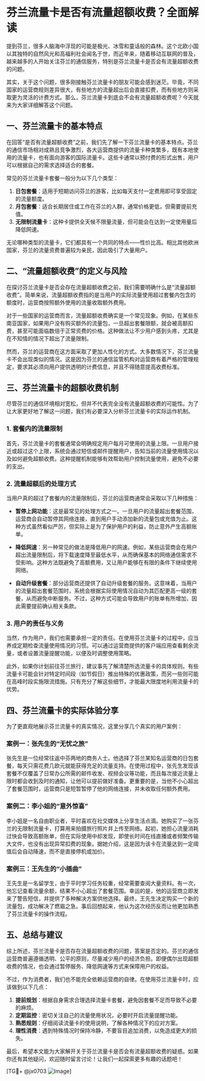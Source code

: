 # 芬兰流量卡是否有流量超额收费？全面解读

提到芬兰，很多人脑海中浮现的可能是极光、冰雪和童话般的森林。这个北欧小国以其独特的自然风光和高福利社会闻名于世，而近年来，随着移动互联网的普及，越来越多的人开始关注芬兰的通信服务，特别是芬兰流量卡是否会有流量超额收费的问题。

其实，关于这个问题，很多刚接触芬兰流量卡的朋友可能会感到迷茫。毕竟，不同国家的运营商规则差异很大，有些地方的流量超出后会直接扣费，而有些地方则采取更为灵活的计费方式。那么，芬兰流量卡到底会不会有流量超额收费呢？今天就来为大家详细解答这个问题。

## 一、芬兰流量卡的基本特点

在回答“是否有流量超额收费”之前，我们先了解一下芬兰流量卡的基本特点。芬兰的通信市场相对成熟且竞争激烈，各大运营商提供的流量卡种类繁多，既有本地使用的流量卡，也有面向游客的国际流量卡。这些卡通常以预付费的形式出售，用户可以根据自己的需求选择适合的套餐。

常见的芬兰流量卡套餐一般分为以下几个类型：
1. **日包套餐**：适用于短期访问芬兰的游客，比如每天支付一定费用即可享受固定的流量额度。
2. **月包套餐**：适合长期居住或工作在芬兰的人群，通常价格更低，但需要提前充值。
3. **无限制流量卡**：这种卡提供全天候不限量流量，但可能会在达到一定使用量后降低网速。

无论哪种类型的流量卡，它们都具有一个共同的特点——性价比高。相比其他欧洲国家，芬兰的流量资费普遍较为亲民，因此吸引了大量用户。

## 二、“流量超额收费”的定义与风险

在探讨芬兰流量卡是否会存在流量超额收费之前，我们需要明确什么是“流量超额收费”。简单来说，流量超额收费指的是当用户的实际流量使用超过套餐内包含的额度时，运营商按照额外使用的流量收取额外费用。

对于一些国家的运营商而言，流量超额收费确实是一个常见现象。例如，在某些东南亚国家，如果用户没有购买额外的流量包，一旦超出套餐限额，就会被高额扣费，甚至可能面临数倍于正常资费的价格。这种做法让不少用户感到头疼，尤其是在不知情的情况下超出了流量限制。

然而，芬兰的运营商在这方面采取了更加人性化的方式。大多数情况下，芬兰流量卡不会出现类似的情况。这是因为芬兰的通信监管机构对运营商有着严格的管理规定，要求其必须向用户提供透明的计费信息，并且不得随意提高收费标准。

## 三、芬兰流量卡的超额收费机制

尽管芬兰的通信环境相对宽松，但并不代表完全没有流量超额收费的可能性。为了让大家更好地了解这一问题，我们有必要深入分析芬兰流量卡的实际运作机制。

### 1. 套餐内的流量限制

首先，芬兰流量卡的套餐通常会明确规定用户每月可使用的流量上限。一旦用户接近或超过这个上限，系统会通过短信或邮件提醒用户，告知当前的流量使用情况以及如何避免超额收费。这种提醒机制能够有效帮助用户控制流量使用，避免不必要的支出。

### 2. 流量超额后的处理方式

当用户真的超过了套餐内的流量限制后，芬兰的运营商通常会采取以下几种措施：

- **暂停上网功能**：这是最常见的处理方式之一。一旦用户的流量超出套餐范围，运营商会自动暂停其网络连接，直到用户手动添加新的流量包或充值为止。这种方式虽然看似严厉，但实际上是为了保护用户的利益，防止意外产生高额账单。
  
- **降低网速**：另一种常见的做法是降低用户的网速。例如，某些运营商会在用户超出流量限制后，将下载速度降至最低水平，从而确保基本的网络通信需求不受影响。这种方法既避免了高额费用，又让用户能够在有限的条件下继续使用网络。

- **自动升级套餐**：部分运营商还提供了自动升级套餐的服务。这意味着，当用户的流量超出套餐范围时，系统会根据实际使用情况自动为其匹配更高一级的套餐，从而避免中断服务。不过，这种方式可能会导致用户的账单有所增加，因此需要提前确认相关条款。

### 3. 用户的责任与义务

当然，作为用户，我们也需要承担一定的责任。在使用芬兰流量卡的过程中，应当养成定期检查流量使用情况的习惯。可以通过运营商提供的客户端应用查看剩余流量，或者设置流量提醒功能，以便及时调整使用策略。

此外，如果你计划前往芬兰旅行，建议事先了解清楚所选流量卡的具体规则。有些流量卡可能会针对特定时间段（如节假日）推出特殊的优惠政策，而另一些则可能在高峰时段实施限流措施。只有充分了解这些细节，才能最大限度地利用流量卡的优势。

## 四、芬兰流量卡的实际体验分享

为了更直观地展示芬兰流量卡的真实情况，这里分享几个真实的用户案例：

### 案例一：张先生的“无忧之旅”

张先生是一位经常往返中芬两地的商务人士。他选择了芬兰某知名运营商的日包套餐，每天只需花费几欧元就能获得充足的流量支持。在使用过程中，张先生发现该套餐不仅覆盖了日常办公所需的邮件收发、视频会议等功能，而且每次接近流量上限时都会收到及时的通知，让他可以提前做好准备。更重要的是，当他不小心超出了套餐范围时，运营商只是短暂暂停了他的网络连接，并未收取任何额外费用。

### 案例二：李小姐的“意外惊喜”

李小姐是一名自由职业者，平时喜欢在社交媒体上分享生活点滴。她购买了一张芬兰的无限制流量卡，打算用来拍摄旅行照片并上传至网络。起初，她担心流量消耗过快会导致高额账单，但在实际使用中却发现，即使长时间在线直播或者频繁传输大文件，也没有出现异常扣费的现象。据她介绍，这是因为该卡在流量达到一定阈值后会自动降速，而不是直接停机或加价。

### 案例三：王先生的“小插曲”

王先生是一名留学生，由于平时学习任务较重，经常需要查阅大量资料。有一次，他忘记查看流量余额，结果不小心超出了套餐范围。幸运的是，他的运营商立即发来了警告短信，并提供了多种解决方案供他选择。最终，王先生决定购买一个新的流量包，成功解决了燃眉之急。事后回想起来，他认为这次经历反而让他更加熟悉了芬兰流量卡的操作流程。

## 五、总结与建议

综上所述，芬兰流量卡是否存在流量超额收费的问题，答案是否定的。芬兰的通信运营商普遍遵循透明、公平的原则，尽量减少用户的经济负担。即便偶尔出现超额收费的情况，也会通过暂停服务、降低网速等方式来保障用户的权益。

不过，作为消费者，我们也不能完全依赖运营商的自律。在使用芬兰流量卡时，应该做到以下几点：

1. **提前规划**：根据自身需求合理选择流量卡套餐，避免因套餐不足而导致不必要的麻烦。
2. **定期监控**：密切关注自己的流量使用状况，必要时开启流量提醒功能。
3. **熟悉规则**：仔细阅读流量卡的使用说明，了解各种情况下的应对方案。
4. **理性消费**：遇到特殊情况时保持冷静，不要盲目追加消费，以免造成更大的损失。

最后，希望本文能为大家解开关于芬兰流量卡是否会有流量超额收费的疑惑。如果你还有其他疑问，欢迎随时留言讨论！让我们一起探索更多有趣的话题吧！

[TG💪+ @jx0703 ![Image](https://github.com/user-attachments/assets/dbca1d08-cadb-493c-b0ec-ad6f7a83f270)]